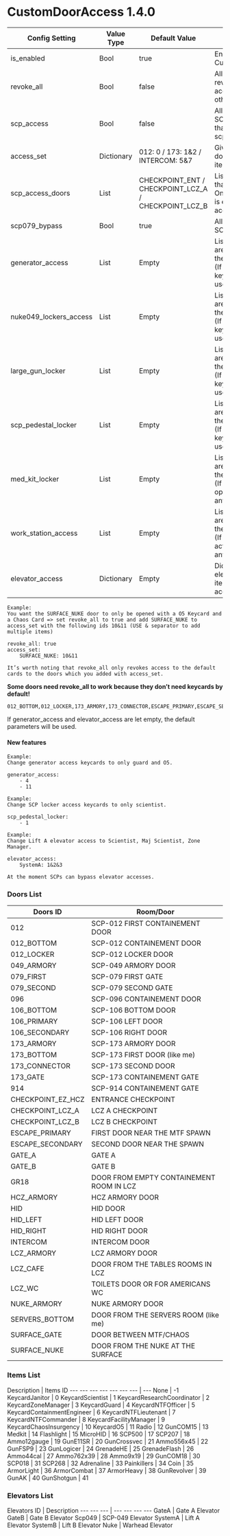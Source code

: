 # CustomDoorAccess 1.4.0

Config Setting | Value Type | Default Value | Description
--- | --- | --- | ---
is_enabled | Bool | true | Enable or disable CustomDoorAccess.
revoke_all | Bool | false | Allow or disallow revocation of the access to all the other keycards.
scp_access | Bool | false | Allow or disallow SCPs to open doors that you set with scp_access_doors.
access_set | Dictionary | 012: 0 / 173: 1&2 / INTERCOM: 5&7 | Gives access to the door with the item(s) that you set.
scp_access_doors | List | CHECKPOINT_ENT / CHECKPOINT_LCZ_A / CHECKPOINT_LCZ_B | List of the doors that SCPs can open. Only works if door is edited on the access_set config.
scp079_bypass | Bool | true | Allow or disallow SCP-079 bypass.
generator_access | List | Empty | List of item(s) that are allowed to open the generator doors. (If empty the default keycards will be used).
nuke049_lockers_access | List | Empty | List of item(s) that are allowed to open the generator doors. (If empty the default keycards will be used).
large_gun_locker | List | Empty | List of item(s) that are allowed to open the generator doors. (If empty the default keycards will be used).
scp_pedestal_locker | List | Empty | List of item(s) that are allowed to open the generator doors. (If empty the default keycards will be used).
med_kit_locker | List | Empty | List of item(s) that are allowed to open the generator doors. (If empty can be open without anything).
work_station_access | List | Empty | List of item(s) that are allowed to open the generator doors. (If empty can be activated without anything).
elevator_access | Dictionary | Empty | Dictionary of elevators and item(s). (If empty no access will be set).

```
Example:
You want the SURFACE_NUKE door to only be opened with a O5 Keycard and a Chaos Card => set revoke_all to true and add SURFACE_NUKE to access_set with the following ids 10&11 (USE & separator to add multiple items)

revoke_all: true
access_set: 
    SURFACE_NUKE: 10&11

It’s worth noting that revoke_all only revokes access to the default cards to the doors which you added with access_set.
```

**Some doors need revoke_all to work because they don’t need keycards by default!**
```
012_BOTTOM,012_LOCKER,173_ARMORY,173_CONNECTOR,ESCAPE_PRIMARY,ESCAPE_SECONDARY,GR18,HID_LEFT,HID_RIGHT,LCZ_WC,SERVERS_BOTTOM,SURFACE_GATE
```

If generator_access and elevator_access are let empty, the default parameters will be used.

#### New features
```
Example:
Change generator access keycards to only guard and O5.

generator_access:
    - 4
    - 11

Example:
Change SCP locker access keycards to only scientist.

scp_pedestal_locker:
    - 1

Example:
Change Lift A elevator access to Scientist, Maj Scientist, Zone Manager.

elevator_access:
    SystemA: 1&2&3

At the moment SCPs can bypass elevator accesses.
```
### Doors List

Doors ID | Room/Door
--- | ---
012 | SCP-012 FIRST CONTAINEMENT DOOR
012_BOTTOM | SCP-012 CONTAINEMENT DOOR
012_LOCKER | SCP-012 LOCKER DOOR
049_ARMORY | SCP-049 ARMORY DOOR
079_FIRST | SCP-079 FIRST GATE
079_SECOND | SCP-079 SECOND GATE
096 | SCP-096 CONTAINEMENT DOOR
106_BOTTOM | SCP-106 BOTTOM DOOR
106_PRIMARY | SCP-106 LEFT DOOR
106_SECONDARY | SCP-106 RIGHT DOOR
173_ARMORY | SCP-173 ARMORY DOOR
173_BOTTOM | SCP-173 FIRST DOOR (like me)
173_CONNECTOR | SCP-173 SECOND DOOR
173_GATE | SCP-173 CONTAINEMENT GATE
914 | SCP-914 CONTAINEMENT GATE
CHECKPOINT_EZ_HCZ | ENTRANCE CHECKPOINT
CHECKPOINT_LCZ_A | LCZ A CHECKPOINT
CHECKPOINT_LCZ_B | LCZ B CHECKPOINT
ESCAPE_PRIMARY | FIRST DOOR NEAR THE MTF SPAWN
ESCAPE_SECONDARY | SECOND DOOR NEAR THE SPAWN
GATE_A | GATE A
GATE_B | GATE B
GR18 | DOOR FROM EMPTY CONTAINEMENT ROOM IN LCZ
HCZ_ARMORY | HCZ ARMORY DOOR
HID | HID DOOR
HID_LEFT | HID LEFT DOOR
HID_RIGHT | HID RIGHT DOOR
INTERCOM | INTERCOM DOOR
LCZ_ARMORY | LCZ ARMORY DOOR
LCZ_CAFE | DOOR FROM THE TABLES ROOMS IN LCZ
LCZ_WC | TOILETS DOOR OR FOR AMERICANS WC
NUKE_ARMORY | NUKE ARMORY DOOR
SERVERS_BOTTOM | DOOR FROM THE SERVERS ROOM (like me)
SURFACE_GATE | DOOR BETWEEN MTF/CHAOS
SURFACE_NUKE | DOOR FROM THE NUKE AT THE SURFACE

### Items List

Description                 | Items ID
--- --- --- --- --- --- --- | ---
None                        | -1
KeycardJanitor              | 0
KeycardScientist            | 1
KeycardResearchCoordinator  | 2
KeycardZoneManager          | 3
KeycardGuard                | 4
KeycardNTFOfficer           | 5
KeycardContainmentEngineer  | 6
KeycardNTFLieutenant        | 7
KeycardNTFCommander         | 8
KeycardFacilityManager      | 9
KeycardChaosInsurgency      | 10
KeycardO5                   | 11
Radio                       | 12
GunCOM15                    | 13
Medkit                      | 14
Flashlight                  | 15
MicroHID                    | 16
SCP500                      | 17
SCP207                      | 18
Ammo12gauge                 | 19
GunE11SR                    | 20
GunCrossvec                 | 21
Ammo556x45                  | 22
GunFSP9                     | 23
GunLogicer                  | 24
GrenadeHE                   | 25
GrenadeFlash                | 26
Ammo44cal                   | 27
Ammo762x39                  | 28
Ammo9x19                    | 29
GunCOM18                    | 30
SCP018                      | 31
SCP268                      | 32
Adrenaline                  | 33
Painkillers                 | 34
Coin                        | 35
ArmorLight                  | 36
ArmorCombat                 | 37
ArmorHeavy                  | 38
GunRevolver                 | 39
GunAK                       | 40
GunShotgun                  | 41

### Elevators List

Elevators ID | Description
--- --- ---  | --- --- --- ---
GateA        | Gate A Elevator
GateB        | Gate B Elevator
Scp049       | SCP-049 Elevator
SystemA      | Lift A Elevator
SystemB      | Lift B Elevator
Nuke         | Warhead Elevator
